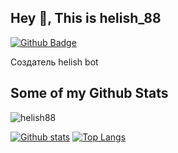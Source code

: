 ## Hey 👋, This is helish_88
[![Github Badge](https://img.shields.io/badge/-helish88-grey?style=flat&logo=github&logoColor=white&link=https://github.com/helish88/)](https://www.github.com/helish88/) <p align='left'>Создатель helish bot</p>
## Some of my Github Stats
<p align=left> <img src=https://komarev.com/ghpvc/?username=helish88 alt=helish88 /> </p>

[![Github stats](https://github-readme-stats.vercel.app/api?username=helish88&show_icons=true&include_all_commits=true)](https://github.com/helish88/github-readme-stats)
[![Top Langs](https://github-readme-stats.vercel.app/api/top-langs/?username=helish88&layout=compact)](https://github.com/helish88/github-readme-stats)
